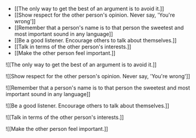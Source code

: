 - [[The only way to get the best of an argument is to avoid it.]]
- [[Show respect for the other person's opinion. Never say, 'You're wrong']]
- [[Remember that a person's name is to that person the sweetest and most important sound in any language]]
- [[Be a good listener. Encourage others to talk about themselves.]]
- [[Talk in terms of the other person's interests.]]
- [[Make the other person feel important.]]


![[The only way to get the best of an argument is to avoid it.]]


![[Show respect for the other person's opinion. Never say, 'You're wrong']]


![[Remember that a person's name is to that person the sweetest and most important sound in any language]]


![[Be a good listener. Encourage others to talk about themselves.]]


![[Talk in terms of the other person's interests.]]


![[Make the other person feel important.]]